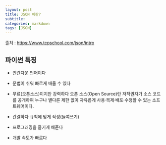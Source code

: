 ```yaml
---
layout: post
title: JSON 이란?
subtitle: 
categories: markdown
tags: [JSON]
---
```

출처 : https://www.tcpschool.com/json/intro


## 파이썬 특징

* 인간다운 언어이다
* 문법이 쉬워 빠르게 배울 수 있다
* 무료(오픈소스)이지만 강력하다
  오픈 소스(Open Source)란 저작권자가 소스 코드를 공개하여 누구나 별다른 제한 없이 자유롭게 사용·복제·배포·수정할 수 있는 소프트웨어이다.


  
* 간결하다
  규칙에 맞게 작성(들여쓰기)
* 프로그래밍을 즐기게 해준다
* 개발 속도가 빠르다




<!-- **Here is some bold text**

## Here is a secondary heading

Here's a useless table:

| Number | Next number | Previous number |
| :------ |:--- | :--- |
| Five | Six | Four |
| Ten | Eleven | Nine |
| Seven | Eight | Six |
| Two | Three | One |


How about a yummy crepe?

![Crepe](https://s3-media3.fl.yelpcdn.com/bphoto/cQ1Yoa75m2yUFFbY2xwuqw/348s.jpg)

It can also be centered!

![Crepe](https://s3-media3.fl.yelpcdn.com/bphoto/cQ1Yoa75m2yUFFbY2xwuqw/348s.jpg){: .center-block :}

Here's a code chunk:

~~~
var foo = function(x) {
  return(x + 5);
}
foo(3)
~~~

And here is the same code with syntax highlighting:

```javascript
var foo = function(x) {
  return(x + 5);
}
foo(3)
```

And here is the same code yet again but with line numbers:

{% highlight javascript linenos %}
var foo = function(x) {
  return(x + 5);
}
foo(3)
{% endhighlight %}

## Boxes
You can add notification, warning and error boxes like this:

### Notification

{: .box-note}
**Note:** This is a notification box.

### Warning

{: .box-warning}
**Warning:** This is a warning box.

### Error

{: .box-error}
**Error:** This is an error box.
-->